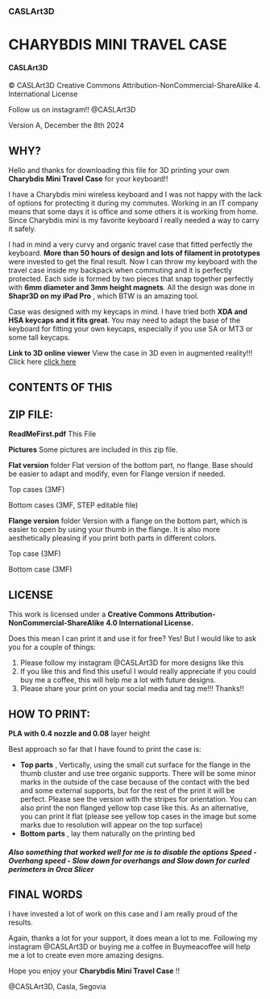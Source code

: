 ### CASLArt3D

# CHARYBDIS MINI TRAVEL CASE

#### CASLArt3D



© CASLArt3D
Creative Commons Attribution-NonCommercial-ShareAlike 4.
International License

Follow us on instagram!! @CASLArt3D

Version A, December the 8th 2024


## WHY?

Hello and thanks for downloading this file for 3D printing
your own **Charybdis Mini Travel Case** for your keyboard!!

I have a Charybdis mini wireless keyboard and I was not
happy with the lack of options for protecting it during my
commutes. Working in an IT company means that some days
it is office and some others it is working from home. Since
Charybdis mini is my favorite keyboard I really needed a way
to carry it safely.

I had in mind a very curvy and organic travel case that fitted
perfectly the keyboard. **More than 50 hours of design and
lots of filament in prototypes** were invested to get the final
result. Now I can throw my keyboard with the travel case
inside my backpack when commuting and it is perfectly
protected. Each side is formed by two pieces that snap
together perfectly with **6mm diameter and 3mm height
magnets**. All the design was done in **Shapr3D on my iPad
Pro** , which BTW is an amazing tool.

Case was designed with my keycaps in mind. I have tried both
**XDA and HSA keycaps and it fits great**. You may need to
adapt the base of the keyboard for fitting your own keycaps,
especially if you use SA or MT3 or some tall keycaps.


**Link to 3D online viewer** View the case in 3D even in
augmented reality!!! Click here [click here](https://collaborate.shapr3d.com/v/Hb1HOA_byMEFyQqiXjbRR)

## CONTENTS OF THIS

## ZIP FILE:

**ReadMeFirst.pdf** This File

**Pictures** Some pictures are included in this
zip file.

**Flat version** folder Flat version of the bottom part, no
flange. Base should be easier to
adapt and modify, even for Flange
version if needed.

Top cases (3MF)

Bottom cases (3MF, STEP editable file)

**Flange version** folder Version with a flange on the
bottom part, which is easier to
open by using your thumb in the
flange. It is also more aesthetically
pleasing if you print both parts in
different colors.

Top case (3MF)

Bottom case (3MF)


## LICENSE

This work is licensed under a **Creative Commons
Attribution-NonCommercial-ShareAlike 4.0 International
License.**

Does this mean I can print it and use it for free? Yes! But I
would like to ask you for a couple of things:

1. Please follow my instagram @CASLArt3D for more designs
like this
2. If you like this and find this useful I would really appreciate
if you could buy me a coffee, this will help me a lot with future
designs.
3. Please share your print on your social media and tag me!!!
Thanks!!


## HOW TO PRINT:

**PLA with 0.4 nozzle and 0.08** layer height

Best approach so far that I have found to print the case is:

- **Top parts** , Vertically, using the small cut surface for the
    flange in the thumb cluster and use tree organic supports.
    There will be some minor marks in the outside of the case
    because of the contact with the bed and some external
    supports, but for the rest of the print it will be perfect.
    Please see the version with the stripes for orientation. You
    can also print the non flanged yellow top case like this. As
    an alternative, you can print it flat (please see yellow top
    cases in the image but some marks due to resolution will
    appear on the top surface)
- **Bottom parts** , lay them naturally on the printing bed

##### Also something that worked well for me is to disable the options Speed - Overhang speed - Slow down for overhangs and Slow down for curled perimeters in Orca Slicer



## FINAL WORDS

I have invested a lot of work on this case and I am really
proud of the results.

Again, thanks a lot for your support, it does mean a lot to me.
Following my instagram @CASLArt3D or buying me a coffee
in Buymeacoffee will help me a lot to create even more
amazing designs.

Hope you enjoy your **Charybdis Mini Travel Case** !!

@CASLArt3D, Casla, Segovia



